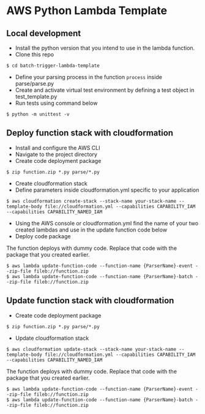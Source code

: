 # AWS Python Lambda Template

## Local development

- Install the python version that you intend to use in the lambda function.
- Clone this repo

```
$ cd batch-trigger-lambda-template
```

- Define your parsing process in the function `process` inside parse/parse.py
- Create and activate virtual test environment by defining a test object in test_template.py
- Run tests using command below

```
$ python -m unittest -v
```

## Deploy function stack with cloudformation

- Install and configure the AWS CLI
- Navigate to the project directory
- Create code deployment package
```
$ zip function.zip *.py parse/*.py
```

- Create cloudformation stack
- Define parameters inside cloudformation.yml specific to your application
```
$ aws cloudformation create-stack --stack-name your-stack-name --template-body file://cloudformation.yml --capabilities CAPABILITY_IAM --capabilities CAPABILITY_NAMED_IAM
```

- Using the AWS console or cloudformation.yml find the name of your two created lambdas and use in the update function code below
- Deploy code package 

The function deploys with dummy code. Replace that code with the package that you created earlier.

```
$ aws lambda update-function-code --function-name {ParserName}-event --zip-file fileb://function.zip
$ aws lambda update-function-code --function-name {ParserName}-batch --zip-file fileb://function.zip
```

## Update function stack with cloudformation

- Create code deployment package
```
$ zip function.zip *.py parse/*.py
```

- Update cloudformation stack

```
$ aws cloudformation update-stack --stack-name your-stack-name --template-body file://cloudformation.yml --capabilities CAPABILITY_IAM --capabilities CAPABILITY_NAMED_IAM
```

The function deploys with dummy code. Replace that code with the package that you created earlier.

```
$ aws lambda update-function-code --function-name {ParserName}-event --zip-file fileb://function.zip
$ aws lambda update-function-code --function-name {ParserName}-batch --zip-file fileb://function.zip
```

